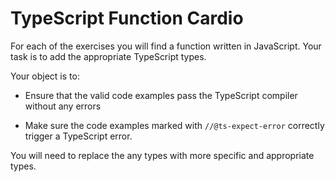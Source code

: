 # TypeScript Function Cardio

For each of the exercises you will find a function written in JavaScript. Your task is to add the appropriate TypeScript types.

Your object is to:
- Ensure that the valid code examples pass the TypeScript compiler without any errors

- Make sure the code examples marked with `//@ts-expect-error` correctly trigger a TypeScript error. 

You will need to replace the any types with more specific and appropriate types.